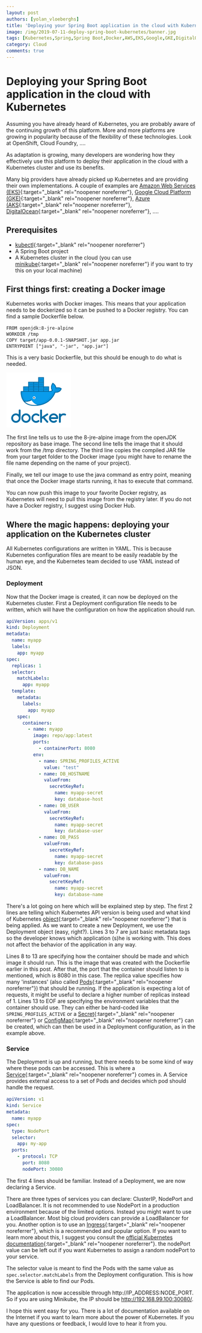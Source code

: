 ```yaml
---
layout: post
authors: [yolan_vloeberghs]
title: 'Deploying your Spring Boot application in the cloud with Kubernetes'
image: /img/2019-07-11-deploy-spring-boot-kubernetes/banner.jpg
tags: [Kubernetes,Spring,Spring Boot,Docker,AWS,EKS,Google,GKE,DigitalOcean,Azure,AKS,kubectl,Minikube]
category: Cloud
comments: true
---
```


# Deploying your Spring Boot application in the cloud with Kubernetes

Assuming you have already heard of Kubernetes, you are probably aware of the continuing growth of this platform. More and more platforms are growing in popularity because of the flexibility of these technologies. Look at OpenShift, Cloud Foundry, ....

As adaptation is growing, many developers are wondering how they effectively use this platform to deploy their application in the cloud with a Kubernetes cluster and use its benefits.

Many big providers have already picked up Kubernetes and are providing their own implementations. A couple of examples are [Amazon Web Services (EKS)](https://aws.amazon.com/eks/){:target="_blank" rel="noopener noreferrer"}, [Google Cloud Platform (GKE)](https://cloud.google.com/kubernetes-engine/){:target="_blank" rel="noopener noreferrer"}, [Azure (AKS](https://azure.microsoft.com/nl-nl/services/kubernetes-service/){:target="_blank" rel="noopener noreferrer"}, [DigitalOcean](https://www.digitalocean.com/products/kubernetes/){:target="_blank" rel="noopener noreferrer"}, .... 

## Prerequisites
* [kubectl](https://kubernetes.io/docs/reference/kubectl/overview/){:target="_blank" rel="noopener noreferrer"}
* A Spring Boot project
* A Kubernetes cluster in the cloud (you can use [minikube](https://kubernetes.io/docs/tasks/tools/install-minikube/){:target="_blank" rel="noopener noreferrer"} if you want to try this on your local machine)

## First things first: creating a Docker image

Kubernetes works with Docker images. This means that your application needs to be dockerized so it can be pushed to a Docker registry. You can find a sample Dockerfile below.

```
FROM openjdk:8-jre-alpine
WORKDIR /tmp
COPY target/app-0.0.1-SNAPSHOT.jar app.jar
ENTRYPOINT ["java", "-jar", "app.jar"]
```
This is a very basic Dockerfile, but this should be enough to do what is needed.

<img class="image right" alt="Docker" src="/img/2019-07-11-deploy-spring-boot-kubernetes/docker.png">

The first line tells us to use the 8-jre-alpine image from the openJDK repository as base image.
The second line tells the image that it should work from the /tmp directory.
The third line copies the compiled JAR file from your target folder to the Docker image (you might have to rename the file name depending on the name of your project).


Finally, we tell our image to use the java command as entry point, meaning that once the Docker image starts running, it has to execute that command.

You can now push this image to your favorite Docker registry, as Kubernetes will need to pull this image from the registry later. If you do not have a Docker registry, I suggest using Docker Hub.

## Where the magic happens: deploying your application on the Kubernetes cluster

All Kubernetes configurations are written in YAML. This is because Kubernetes configuration files are meant to be easily readable by the human eye, and the Kubernetes team decided to use YAML instead of JSON.

### Deployment

Now that the Docker image is created, it can now be deployed on the Kubernetes cluster. 
First a Deployment configuration file needs to be written, which will have the configuration on how the application should run.

```yaml
apiVersion: apps/v1
kind: Deployment
metadata:
  name: myapp
  labels:
    app: myapp
spec:
  replicas: 1
  selector:
    matchLabels:
      app: myapp
  template:
    metadata:
      labels:
        app: myapp
    spec:
      containers:
        - name: myapp
          image: repo/app:latest
          ports:
            - containerPort: 8080
          env: 
            - name: SPRING_PROFILES_ACTIVE
              value: "test"
            - name: DB_HOSTNAME
              valueFrom:
                secretKeyRef:
                  name: myapp-secret
                  key: database-host
            - name: DB_USER
              valueFrom:
                secretKeyRef:
                  name: myapp-secret
                  key: database-user
            - name: DB_PASS
              valueFrom:
                secretKeyRef:
                  name: myapp-secret
                  key: database-pass
            - name: DB_NAME
              valueFrom:
                secretKeyRef:
                  name: myapp-secret
                  key: database-name
```
There's a lot going on here which will be explained step by step.
The first 2 lines are telling which Kubernetes API version is being used and what kind of Kubernetes [object](https://kubernetes.io/docs/concepts/overview/working-with-objects/kubernetes-objects/){:target="_blank" rel="noopener noreferrer"} that is being applied. As we want to create a new Deployment, we use the Deployment object (easy, right?).
Lines 3 to 7 are just basic metadata tags so the developer knows which application (s)he is working with. This does not affect the behavior of the application in any way.

Lines 8 to 13 are specifying how the container should be made and which image it should run. This is the image that was created with the Dockerfile earlier in this post. After that, the port that the container should listen to is mentioned, which is 8080 in this case. The replica value specifies how many 'instances' (also called [Pods](https://kubernetes.io/docs/concepts/workloads/pods/pod/){:target="_blank" rel="noopener noreferrer"}) that should be running. If the application is expecting a lot of requests, it might be useful to declare a higher number of replicas instead of 1.
Lines 13 to EOF are specifying the environment variables that the container should use. They can either be hard-coded like `SPRING_PROFILES_ACTIVE` or a [Secret](https://kubernetes.io/docs/concepts/configuration/secret/){:target="_blank" rel="noopener noreferrer"} or [ConfigMap](https://kubernetes.io/docs/tasks/configure-pod-container/configure-pod-configmap/){:target="_blank" rel="noopener noreferrer"} can be created, which can then be used in a Deployment configuration, as in the example above.

### Service
The Deployment is up and running, but there needs to be some kind of way where these pods can be accessed. This is where a [Service](https://kubernetes.io/docs/concepts/services-networking/service/){:target="_blank" rel="noopener noreferrer"} comes in. A Service provides external access to a set of Pods and decides which pod should handle the request.

```yaml
apiVersion: v1
kind: Service
metadata:
  name: myapp
spec:
  type: NodePort
  selector:
    app: my-app
  ports:
    - protocol: TCP
      port: 8080
      nodePort: 30080
```
The first 4 lines should be familiar. Instead of a Deployment, we are now declaring a Service.

There are three types of services you can declare: ClusterIP, NodePort and LoadBalancer. It is not recommended to use NodePort in a production environment because of the limited options. Instead you might want to use a LoadBalancer. Most big cloud providers can provide a LoadBalancer for you. Another option is to use an [Ingress](https://kubernetes.io/docs/concepts/services-networking/ingress/){:target="_blank" rel="noopener noreferrer"}, which is a recommended and popular option. If you want to learn more about this, I suggest you consult the [official Kubernetes documentation](https://v1-13.docs.kubernetes.io/docs/concepts/services-networking/service/#nodeport){:target="_blank" rel="noopener noreferrer"}.
the nodePort value can be left out if you want Kubernetes to assign a random nodePort to your service. 

The selector value is meant to find the Pods with the same value as `spec.selector.matchLabels` from the Deployment configuration. This is how the Service is able to find our Pods.

The application is now accessible through http://IP_ADDRESS:NODE_PORT. So if you are using Minikube, the IP should be http://192.168.99.100:30080/. 

I hope this went easy for you. There is a lot of documentation available on the Internet if you want to learn more about the power of Kubernetes. If you have any questions or feedback, I would love to hear it from you.
